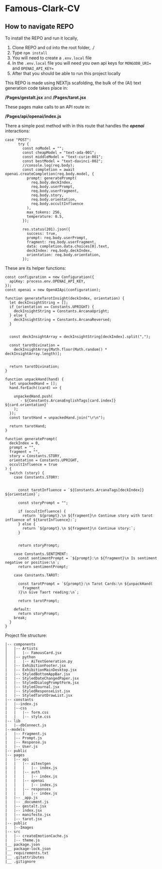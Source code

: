 # Famous-Clark-CV

## How to navigate REPO

To install the REPO and run it locally,

1. Clone REPO and cd into the root folder, ./
2. Type `npm install`
3. You will need to create a `.env.local` file
4. In the `.env.local` file you will need you own api keys for `MONGODB_URI=` and `OPENAI_API_KEY=`
5. After that you should be able to run this project locally

This REPO is made using NEXTjs scafolding, the bulk of the (AI) text generation code takes place in:

**/Pages/gestalt.jsx**
and
**/Pages/tarot.jsx**

These pages make calls to an API route in:

**/Pages/api/openai/index.js**

There a simple post method with in this route that handles the **_openai_** interactions:

```
case "POST":
      try {
        const noModel = "";
        const cheapModel = "text-ada-001";
        const middleModel = "text-curie-001";
        const bestModel = "text-davinci-002";
        //console.log(req.body);
        const completion = await openai.createCompletion(req.body.model, {
          prompt: generatePrompt(
            req.body.deckIndex,
            req.body.userPrompt,
            req.body.userFragment,
            req.body.story,
            req.body.orientation,
            req.body.occultInfluence
          ),
          max_tokens: 256,
          temperature: 0.5,
        });

        res.status(201).json({
          success: true,
          prompt: req.body.userPrompt,
          fragment: req.body.userFragment,
          data: completion.data.choices[0].text,
          deckIndex: req.body.deckIndex,
          orientation: req.body.orientation,
        });
```

These are its helper functions:

```
const configuration = new Configuration({
  apiKey: process.env.OPENAI_API_KEY,
});
const openai = new OpenAIApi(configuration);

function generateTarotInsight(deckIndex, orientation) {
  let deckInsightString = [];
  if (orientation == Constants.UPRIGHT) {
    deckInsightString = Constants.ArcanaUpright;
  } else {
    deckInsightString = Constants.ArcanaReversed;
  }


  const deckInsightArray = deckInsightString[deckIndex].split(",");

  const tarotDivination =
    deckInsightArray[Math.floor(Math.random() * deckInsightArray.length)];


  return tarotDivination;
}

function unpackHand(hand) {
  let unpackedHand = [];
  hand.forEach((card) => {

    unpackedHand.push(
      `- ${Constants.ArcanaEnglishTags[card.index]} ${card.orientation}`
    );
  });
  const tarotHand = unpackedHand.join("\r\n");

  return tarotHand;
}

function generatePrompt(
  deckIndex = 0,
  prompt = "",
  fragment = "",
  story = Constants.STORY,
  orientation = Constants.UPRIGHT,
  occultInfluence = true
) {
  switch (story) {
    case Constants.STORY:


      const tarotInfluence = `${Constants.ArcanaTags[deckIndex]} ${orientation}`;

      const storyPrompt = "";

      if (occultInfluence) {
        return `${prompt}.\n ${fragment}\n Continue story with tarot influence of ${tarotInfluence}:`;
      } else {
        return `${prompt}.\n ${fragment}\n Continue story:`;
      }


      return storyPrompt;

    case Constants.SENTIMENT:
      const sentimentPrompt = `${prompt}:\n ${fragment}\n Is sentiment negative or positive:\n`;
      return sentimentPrompt;

    case Constants.TAROT:

      const tarotPrompt = `${prompt}:\n Tarot Cards:\n ${unpackHand(
        fragment
      )}\n Give Taort reading:\n`;

      return tarotPrompt;

    default:
      return storyPrompt;
    break;
  }
}
```

Project file structure:

```
|-- components
│   |-- Artists
│   │   |-- FamousCard.jsx
│   |-- python
│   |   |-- AiTextGeneration.py
│   |-- ExhibitionFooter.jsx
|   |-- ExhibitionMainDesktop.jsx
|   |-- StyledBottomAppBar.jsx
|   |-- StyledDateChangedPaper.jsx
|   |-- StyledDialogPromptForm.jsx
|   |-- StyledJournal.jsx
|   |-- StyledResponseList.jsx
|   |-- StyledTarotDrawList.jsx
|-- constants
|   |--index.js
|   |--css
|   |   |-- form.css
|   |   |-- style.css
|-- lib
|   |--dbConnect.js
|--models
|   |-- Fragment.js
|   |-- Prompt.js
|   |-- Response.js
|   |-- User.js
|-- public
|-- pages
|   |-- api
|   |   |-- aitextgen
|   |   |   |-- index.js
|   |   |-- auth
|   |   |   |-- index.js
|   |   |-- openai
|   |   |   |-- index.js
|   |   |-- responses
|   |   |   |-- index.js
|   |-- _app.js
|   |-- _document.js
|   |-- gestalt.jsx
|   |-- index.jsx
|   |-- manifesto.jsx
|   |-- tarot.jsx
|-- public
|   |--Images
|-- src
|   |-- createEmotionCache.js
|   |-- theme.js
|__ package.json
|__ package-lock.json
|__ requirements.txt
|__ .gitattributes
|__ .gitignore
```
